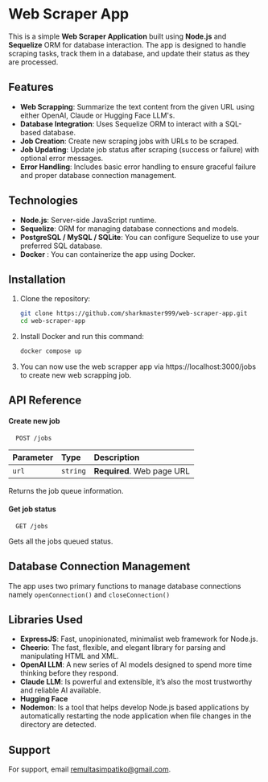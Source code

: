 # Web Scraper App

This is a simple **Web Scraper Application** built using **Node.js** and **Sequelize** ORM for database interaction. The app is designed to handle scraping tasks, track them in a database, and update their status as they are processed.

## Features

- **Web Scrapping**: Summarize the text content from the given URL using either OpenAI, Claude or Hugging Face LLM's.
- **Database Integration**: Uses Sequelize ORM to interact with a SQL-based database.
- **Job Creation**: Create new scraping jobs with URLs to be scraped.
- **Job Updating**: Update job status after scraping (success or failure) with optional error messages.
- **Error Handling**: Includes basic error handling to ensure graceful failure and proper database connection management.

## Technologies

- **Node.js**: Server-side JavaScript runtime.
- **Sequelize**: ORM for managing database connections and models.
- **PostgreSQL / MySQL / SQLite**: You can configure Sequelize to use your preferred SQL database.
- **Docker** : You can containerize the app using Docker.

## Installation

1. Clone the repository:

   ```bash
   git clone https://github.com/sharkmaster999/web-scraper-app.git
   cd web-scraper-app

2. Install Docker and run this command:
   ```bash
   docker compose up

3. You can now use the web scrapper app via https://localhost:3000/jobs to create new web scrapping job.


## API Reference

#### Create new job

```http
  POST /jobs
```

| Parameter | Type     | Description                |
| :-------- | :------- | :------------------------- |
| `url`     | `string` | **Required**. Web page URL |

Returns the job queue information.

#### Get job status

```http
  GET /jobs
```

Gets all the jobs queued status.

## Database Connection Management

The app uses two primary functions to manage database connections namely `openConnection()` and `closeConnection()`

## Libraries Used

- **ExpressJS**: Fast, unopinionated, minimalist web framework for Node.js.
- **Cheerio**: The fast, flexible, and elegant library for parsing and manipulating HTML and XML.
- **OpenAI LLM**: A new series of AI models designed to spend more time thinking before they respond.
- **Claude LLM**: Is powerful and extensible, it’s also the most trustworthy and reliable AI available.
- **Hugging Face**
- **Nodemon**: Is a tool that helps develop Node.js based applications by automatically restarting the node application when file changes in the directory are detected.


## Support

For support, email remultasimpatiko@gmail.com.
